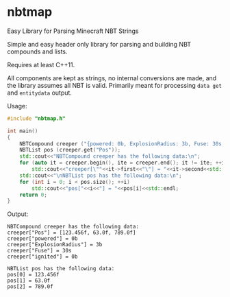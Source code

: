 # nbtmap
Easy Library for Parsing Minecraft NBT Strings

Simple and easy header only library for parsing and building NBT compounds and lists.  

Requires at least C++11.  

All components are kept as strings, no internal conversions are made, and the library assumes all NBT is valid. Primarily meant for processing `data get` and `entitydata` output.  

Usage:
```C++
#include "nbtmap.h"

int main()
{
    NBTCompound creeper ("{powered: 0b, ExplosionRadius: 3b, Fuse: 30s, ignited: 0b, Pos: [123.456f, 63.0f, 789.0f]}");
    NBTList pos (creeper.get("Pos"));
    std::cout<<"NBTCompound creeper has the following data:\n";
    for (auto it = creeper.begin(), ite = creeper.end(); it != ite; ++it)
        std::cout<<"creeper[\""<<it->first<<"\"] = "<<it->second<<std::endl;
    std::cout<<"\nNBTList pos has the following data:\n";
    for (int i = 0; i < pos.size(); ++i)
        std::cout<<"pos["<<i<<"] = "<<pos[i]<<std::endl;
    return 0;
}
```
Output:
```
NBTCompound creeper has the following data:
creeper["Pos"] = [123.456f, 63.0f, 789.0f]
creeper["powered"] = 0b
creeper["ExplosionRadius"] = 3b
creeper["Fuse"] = 30s
creeper["ignited"] = 0b

NBTList pos has the following data:
pos[0] = 123.456f
pos[1] = 63.0f
pos[2] = 789.0f

```
